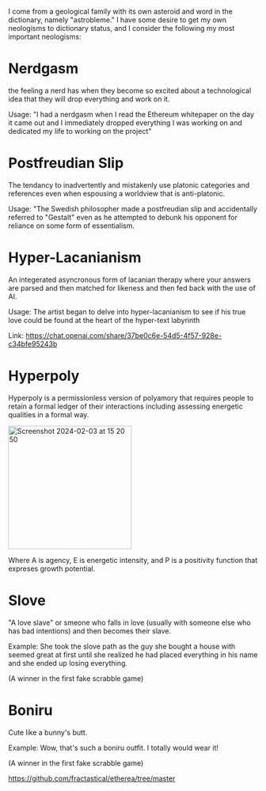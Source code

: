 
I come from a geological family with its own asteroid and word in the dictionary, namely "astrobleme." I have some desire to get my own neologisms to dictionary status, and I consider the following my most important neologisms:

# Nerdgasm

the feeling a nerd has when they become so excited about a technological idea that they will drop everything and work on it. 

Usage: "I had a nerdgasm when I read the Ethereum whitepaper on the day it came out and I immediately dropped everything I was working on and dedicated my life to working on the project" 


# Postfreudian Slip

The tendancy to inadvertently and mistakenly use platonic categories and references even when espousing a worldview that is anti-platonic. 

Usage: "The Swedish philosopher made a postfreudian slip and accidentally referred to "Gestalt" even as he attempted to debunk his opponent for reliance on some form of essentialism.  


# Hyper-Lacanianism

An integerated asyncronous form of lacanian therapy where your answers are parsed and then matched for likeness and then fed back with the use of AI.  

Usage: The artist began to delve into hyper-lacanianism to see if his true love could be found at the heart of the hyper-text labyrinth 

Link: https://chat.openai.com/share/37be0c6e-54d5-4f57-928e-c34bfe95243b

# Hyperpoly 

Hyperpoly is a permissionless version of polyamory that requires people to retain a formal ledger of their interactions including assessing energetic qualities in a formal way.

<img width="249" alt="Screenshot 2024-02-03 at 15 20 50" src="https://github.com/fractastical/etherea/assets/589191/0c6e1135-8891-4cea-b57e-d04cad2928b4">

Where A is agency, E is energetic intensity, and P is a positivity function that expreses growth potential.

# Slove 

"A love slave" or smeone who falls in love (usually with someone else who has bad intentions) and then becomes their slave. 

Example: She took the slove path as the guy she bought a house with seemed great at first until she realized he had placed everything in his name and she ended up losing everything.  

(A winner in the first fake scrabble game)


# Boniru

Cute like a bunny's butt. 

Example: Wow, that's such a boniru outfit. I totally would wear it!  

(A winner in the first fake scrabble game)



https://github.com/fractastical/etherea/tree/master
